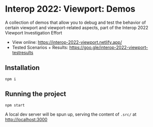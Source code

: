 # Interop 2022: Viewport: Demos

A collection of demos that allow you to debug and test the behavior of certain viewport and viewport-related aspects, part of the Interop 2022 Viewport Investigation Effort

- View online: https://interop-2022-viewport.netlify.app/
- Tested Scenarios + Results: https://goo.gle/interop-2022-viewport-testresults

## Installation

```
npm i
```

## Running the project

```
npm start
```

A local dev server will be spun up, serving the content of `.src/` at [http://localhost:3000](http://localhost:3000)
